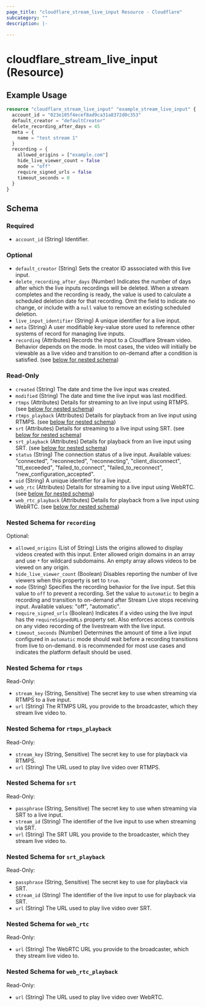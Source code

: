 ```yaml
---
page_title: "cloudflare_stream_live_input Resource - Cloudflare"
subcategory: ""
description: |-
  
---
```


# cloudflare_stream_live_input (Resource)



## Example Usage

```terraform
resource "cloudflare_stream_live_input" "example_stream_live_input" {
  account_id = "023e105f4ecef8ad9ca31a8372d0c353"
  default_creator = "defaultCreator"
  delete_recording_after_days = 45
  meta = {
    name = "test stream 1"
  }
  recording = {
    allowed_origins = ["example.com"]
    hide_live_viewer_count = false
    mode = "off"
    require_signed_urls = false
    timeout_seconds = 0
  }
}
```

<!-- schema generated by tfplugindocs -->
## Schema

### Required

- `account_id` (String) Identifier.

### Optional

- `default_creator` (String) Sets the creator ID asssociated with this live input.
- `delete_recording_after_days` (Number) Indicates the number of days after which the live inputs recordings will be deleted. When a stream completes and the recording is ready, the value is used to calculate a scheduled deletion date for that recording. Omit the field to indicate no change, or include with a `null` value to remove an existing scheduled deletion.
- `live_input_identifier` (String) A unique identifier for a live input.
- `meta` (String) A user modifiable key-value store used to reference other systems of record for managing live inputs.
- `recording` (Attributes) Records the input to a Cloudflare Stream video. Behavior depends on the mode. In most cases, the video will initially be viewable as a live video and transition to on-demand after a condition is satisfied. (see [below for nested schema](#nestedatt--recording))

### Read-Only

- `created` (String) The date and time the live input was created.
- `modified` (String) The date and time the live input was last modified.
- `rtmps` (Attributes) Details for streaming to an live input using RTMPS. (see [below for nested schema](#nestedatt--rtmps))
- `rtmps_playback` (Attributes) Details for playback from an live input using RTMPS. (see [below for nested schema](#nestedatt--rtmps_playback))
- `srt` (Attributes) Details for streaming to a live input using SRT. (see [below for nested schema](#nestedatt--srt))
- `srt_playback` (Attributes) Details for playback from an live input using SRT. (see [below for nested schema](#nestedatt--srt_playback))
- `status` (String) The connection status of a live input.
Available values: "connected", "reconnected", "reconnecting", "client_disconnect", "ttl_exceeded", "failed_to_connect", "failed_to_reconnect", "new_configuration_accepted".
- `uid` (String) A unique identifier for a live input.
- `web_rtc` (Attributes) Details for streaming to a live input using WebRTC. (see [below for nested schema](#nestedatt--web_rtc))
- `web_rtc_playback` (Attributes) Details for playback from a live input using WebRTC. (see [below for nested schema](#nestedatt--web_rtc_playback))

<a id="nestedatt--recording"></a>
### Nested Schema for `recording`

Optional:

- `allowed_origins` (List of String) Lists the origins allowed to display videos created with this input. Enter allowed origin domains in an array and use `*` for wildcard subdomains. An empty array allows videos to be viewed on any origin.
- `hide_live_viewer_count` (Boolean) Disables reporting the number of live viewers when this property is set to `true`.
- `mode` (String) Specifies the recording behavior for the live input. Set this value to `off` to prevent a recording. Set the value to `automatic` to begin a recording and transition to on-demand after Stream Live stops receiving input.
Available values: "off", "automatic".
- `require_signed_urls` (Boolean) Indicates if a video using the live input has the `requireSignedURLs` property set. Also enforces access controls on any video recording of the livestream with the live input.
- `timeout_seconds` (Number) Determines the amount of time a live input configured in `automatic` mode should wait before a recording transitions from live to on-demand. `0` is recommended for most use cases and indicates the platform default should be used.


<a id="nestedatt--rtmps"></a>
### Nested Schema for `rtmps`

Read-Only:

- `stream_key` (String, Sensitive) The secret key to use when streaming via RTMPS to a live input.
- `url` (String) The RTMPS URL you provide to the broadcaster, which they stream live video to.


<a id="nestedatt--rtmps_playback"></a>
### Nested Schema for `rtmps_playback`

Read-Only:

- `stream_key` (String, Sensitive) The secret key to use for playback via RTMPS.
- `url` (String) The URL used to play live video over RTMPS.


<a id="nestedatt--srt"></a>
### Nested Schema for `srt`

Read-Only:

- `passphrase` (String, Sensitive) The secret key to use when streaming via SRT to a live input.
- `stream_id` (String) The identifier of the live input to use when streaming via SRT.
- `url` (String) The SRT URL you provide to the broadcaster, which they stream live video to.


<a id="nestedatt--srt_playback"></a>
### Nested Schema for `srt_playback`

Read-Only:

- `passphrase` (String, Sensitive) The secret key to use for playback via SRT.
- `stream_id` (String) The identifier of the live input to use for playback via SRT.
- `url` (String) The URL used to play live video over SRT.


<a id="nestedatt--web_rtc"></a>
### Nested Schema for `web_rtc`

Read-Only:

- `url` (String) The WebRTC URL you provide to the broadcaster, which they stream live video to.


<a id="nestedatt--web_rtc_playback"></a>
### Nested Schema for `web_rtc_playback`

Read-Only:

- `url` (String) The URL used to play live video over WebRTC.


